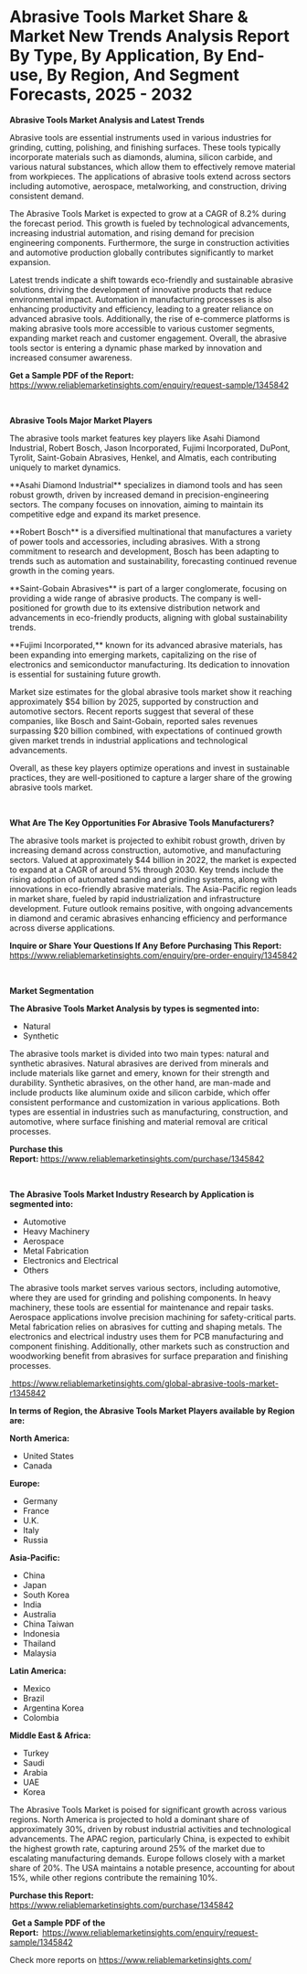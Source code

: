<p><h1>Abrasive Tools Market Share & Market New Trends Analysis Report By Type, By Application, By End-use, By Region, And Segment Forecasts, 2025 - 2032</h1></p><p><strong>Abrasive Tools Market Analysis and Latest Trends</strong></p>
<p><p>Abrasive tools are essential instruments used in various industries for grinding, cutting, polishing, and finishing surfaces. These tools typically incorporate materials such as diamonds, alumina, silicon carbide, and various natural substances, which allow them to effectively remove material from workpieces. The applications of abrasive tools extend across sectors including automotive, aerospace, metalworking, and construction, driving consistent demand.</p><p>The Abrasive Tools Market is expected to grow at a CAGR of 8.2% during the forecast period. This growth is fueled by technological advancements, increasing industrial automation, and rising demand for precision engineering components. Furthermore, the surge in construction activities and automotive production globally contributes significantly to market expansion.</p><p>Latest trends indicate a shift towards eco-friendly and sustainable abrasive solutions, driving the development of innovative products that reduce environmental impact. Automation in manufacturing processes is also enhancing productivity and efficiency, leading to a greater reliance on advanced abrasive tools. Additionally, the rise of e-commerce platforms is making abrasive tools more accessible to various customer segments, expanding market reach and customer engagement. Overall, the abrasive tools sector is entering a dynamic phase marked by innovation and increased consumer awareness.</p></p>
<p><strong>Get a Sample PDF of the Report:&nbsp;</strong> <a href="https://www.reliablemarketinsights.com/enquiry/request-sample/1345842?utm_campaign=3038&utm_medium=2&utm_source=Github&utm_content=ia&utm_term=09042025&utm_id=abrasive-tools">https://www.reliablemarketinsights.com/enquiry/request-sample/1345842</a></p>
<p>&nbsp;</p>
<p><strong>Abrasive Tools Major Market Players</strong></p>
<p><p>The abrasive tools market features key players like Asahi Diamond Industrial, Robert Bosch, Jason Incorporated, Fujimi Incorporated, DuPont, Tyrolit, Saint-Gobain Abrasives, Henkel, and Almatis, each contributing uniquely to market dynamics.</p><p>**Asahi Diamond Industrial** specializes in diamond tools and has seen robust growth, driven by increased demand in precision-engineering sectors. The company focuses on innovation, aiming to maintain its competitive edge and expand its market presence.</p><p>**Robert Bosch** is a diversified multinational that manufactures a variety of power tools and accessories, including abrasives. With a strong commitment to research and development, Bosch has been adapting to trends such as automation and sustainability, forecasting continued revenue growth in the coming years.</p><p>**Saint-Gobain Abrasives** is part of a larger conglomerate, focusing on providing a wide range of abrasive products. The company is well-positioned for growth due to its extensive distribution network and advancements in eco-friendly products, aligning with global sustainability trends.</p><p>**Fujimi Incorporated,** known for its advanced abrasive materials, has been expanding into emerging markets, capitalizing on the rise of electronics and semiconductor manufacturing. Its dedication to innovation is essential for sustaining future growth.</p><p>Market size estimates for the global abrasive tools market show it reaching approximately $54 billion by 2025, supported by construction and automotive sectors. Recent reports suggest that several of these companies, like Bosch and Saint-Gobain, reported sales revenues surpassing $20 billion combined, with expectations of continued growth given market trends in industrial applications and technological advancements.</p><p>Overall, as these key players optimize operations and invest in sustainable practices, they are well-positioned to capture a larger share of the growing abrasive tools market.</p></p>
<p>&nbsp;</p>
<p><strong>What Are The Key Opportunities For Abrasive Tools Manufacturers?</strong></p>
<p><p>The abrasive tools market is projected to exhibit robust growth, driven by increasing demand across construction, automotive, and manufacturing sectors. Valued at approximately $44 billion in 2022, the market is expected to expand at a CAGR of around 5% through 2030. Key trends include the rising adoption of automated sanding and grinding systems, along with innovations in eco-friendly abrasive materials. The Asia-Pacific region leads in market share, fueled by rapid industrialization and infrastructure development. Future outlook remains positive, with ongoing advancements in diamond and ceramic abrasives enhancing efficiency and performance across diverse applications.</p></p>
<p><strong>Inquire or Share Your Questions If Any Before Purchasing This Report:</strong> <a href="https://www.reliablemarketinsights.com/enquiry/pre-order-enquiry/1345842?utm_campaign=3038&utm_medium=2&utm_source=Github&utm_content=ia&utm_term=09042025&utm_id=abrasive-tools">https://www.reliablemarketinsights.com/enquiry/pre-order-enquiry/1345842</a></p>
<p>&nbsp;</p>
<p><strong>Market Segmentation</strong></p>
<p><strong>The Abrasive Tools Market Analysis by types is segmented into:</strong></p>
<p><ul><li>Natural</li><li>Synthetic</li></ul></p>
<p><p>The abrasive tools market is divided into two main types: natural and synthetic abrasives. Natural abrasives are derived from minerals and include materials like garnet and emery, known for their strength and durability. Synthetic abrasives, on the other hand, are man-made and include products like aluminum oxide and silicon carbide, which offer consistent performance and customization in various applications. Both types are essential in industries such as manufacturing, construction, and automotive, where surface finishing and material removal are critical processes.</p></p>
<p><strong>Purchase this Report:&nbsp;</strong><a href="https://www.reliablemarketinsights.com/purchase/1345842?utm_campaign=3038&utm_medium=2&utm_source=Github&utm_content=ia&utm_term=09042025&utm_id=abrasive-tools">https://www.reliablemarketinsights.com/purchase/1345842</a></p>
<p>&nbsp;</p>
<p><strong>The Abrasive Tools Market Industry Research by Application is segmented into:</strong></p>
<p><ul><li>Automotive</li><li>Heavy Machinery</li><li>Aerospace</li><li>Metal Fabrication</li><li>Electronics and Electrical</li><li>Others</li></ul></p>
<p><p>The abrasive tools market serves various sectors, including automotive, where they are used for grinding and polishing components. In heavy machinery, these tools are essential for maintenance and repair tasks. Aerospace applications involve precision machining for safety-critical parts. Metal fabrication relies on abrasives for cutting and shaping metals. The electronics and electrical industry uses them for PCB manufacturing and component finishing. Additionally, other markets such as construction and woodworking benefit from abrasives for surface preparation and finishing processes.</p></p>
<p><a href="https://www.reliablemarketinsights.com/global-abrasive-tools-market-r1345842?utm_campaign=3038&utm_medium=2&utm_source=Github&utm_content=ia&utm_term=09042025&utm_id=abrasive-tools">&nbsp;https://www.reliablemarketinsights.com/global-abrasive-tools-market-r1345842</a></p>
<p><strong>In terms of Region, the Abrasive Tools Market Players available by Region are:</strong></p>
<p>
    <p> <strong> North America: </strong>
        <ul>
            <li>United States</li>
            <li>Canada</li>
        </ul>
        </p> 
    <p> <strong> Europe: </strong>
        <ul>
            <li>Germany</li>
            <li>France</li>
            <li>U.K.</li>
            <li>Italy</li>
            <li>Russia</li>
        </ul>
        </p> 
    <p> <strong> Asia-Pacific: </strong>
        <ul>
            <li>China</li>
            <li>Japan</li>
            <li>South Korea</li>
            <li>India</li>
            <li>Australia</li>
            <li>China Taiwan</li>
            <li>Indonesia</li>
            <li>Thailand</li>
            <li>Malaysia</li>
        </ul>
        </p> 
    <p> <strong> Latin America: </strong>
        <ul>
            <li>Mexico</li>
            <li>Brazil</li>
            <li>Argentina Korea</li>
            <li>Colombia</li>
        </ul>
        </p> 
    <p> <strong> Middle East & Africa: </strong>
        <ul>
            <li>Turkey</li>
            <li>Saudi</li>
            <li>Arabia</li>
            <li>UAE</li>
            <li>Korea</li>
        </ul>
    </p>
    </p>
<p><p>The Abrasive Tools Market is poised for significant growth across various regions. North America is projected to hold a dominant share of approximately 30%, driven by robust industrial activities and technological advancements. The APAC region, particularly China, is expected to exhibit the highest growth rate, capturing around 25% of the market due to escalating manufacturing demands. Europe follows closely with a market share of 20%. The USA maintains a notable presence, accounting for about 15%, while other regions contribute the remaining 10%.</p></p>
<p><strong>Purchase this Report: </strong><a href="https://www.reliablemarketinsights.com/purchase/1345842?utm_campaign=3038&utm_medium=2&utm_source=Github&utm_content=ia&utm_term=09042025&utm_id=abrasive-tools">https://www.reliablemarketinsights.com/purchase/1345842</a></p>
<p>&nbsp;<strong>Get a Sample PDF of the Report:&nbsp;&nbsp;</strong><a href="https://www.reliablemarketinsights.com/enquiry/request-sample/1345842?utm_campaign=3038&utm_medium=2&utm_source=Github&utm_content=ia&utm_term=09042025&utm_id=abrasive-tools">https://www.reliablemarketinsights.com/enquiry/request-sample/1345842</a></p>
<p><strong></strong></p>
<p>Check more reports on <a href="https://www.reliablemarketinsights.com/?utm_campaign=3038&utm_medium=2&utm_source=Github&utm_content=ia&utm_term=09042025&utm_id=abrasive-tools">https://www.reliablemarketinsights.com/</a></p>